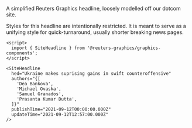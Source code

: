 A simplified Reuters Graphics headline, loosely modelled off our dotcom site.

Styles for this headline are intentionally restricted. It is meant to serve as a unifying style for quick-turnaround, usually shorter breaking news pages.

```svelte
<script>
  import { SiteHeadline } from '@reuters-graphics/graphics-components';
</script>

<SiteHeadline
  hed="Ukraine makes suprising gains in swift counteroffensive"
  authors="{[
    'Dea Bankova',
    'Michael Ovaska',
    'Samuel Granados',
    'Prasanta Kumar Dutta',
  ]}"
  publishTime="2021-09-12T00:00:00.000Z"
  updateTime="2021-09-12T12:57:00.000Z"
/>
```
